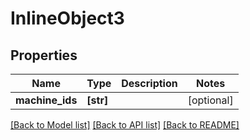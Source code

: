 # InlineObject3

## Properties
Name | Type | Description | Notes
------------ | ------------- | ------------- | -------------
**machine_ids** | **[str]** |  | [optional] 

[[Back to Model list]](../README.md#documentation-for-models) [[Back to API list]](../README.md#documentation-for-api-endpoints) [[Back to README]](../README.md)


